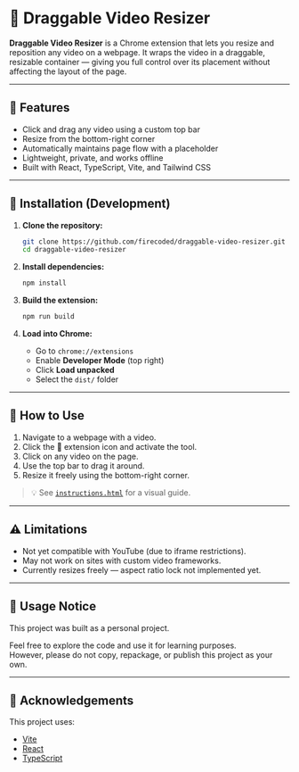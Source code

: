 # 🎥 Draggable Video Resizer

**Draggable Video Resizer** is a Chrome extension that lets you resize and reposition any video on a webpage. It wraps the video in a draggable, resizable container — giving you full control over its placement without affecting the layout of the page.

---

## 🧩 Features

-   Click and drag any video using a custom top bar
-   Resize from the bottom-right corner
-   Automatically maintains page flow with a placeholder
-   Lightweight, private, and works offline
-   Built with React, TypeScript, Vite, and Tailwind CSS

---

## 🚀 Installation (Development)

1. **Clone the repository:**

    ```bash
    git clone https://github.com/firecoded/draggable-video-resizer.git
    cd draggable-video-resizer
    ```

2. **Install dependencies:**

    ```bash
    npm install
    ```

3. **Build the extension:**

    ```bash
    npm run build
    ```

4. **Load into Chrome:**

    - Go to `chrome://extensions`
    - Enable **Developer Mode** (top right)
    - Click **Load unpacked**
    - Select the `dist/` folder

---

## 📖 How to Use

1. Navigate to a webpage with a video.
2. Click the 🧩 extension icon and activate the tool.
3. Click on any video on the page.
4. Use the top bar to drag it around.
5. Resize it freely using the bottom-right corner.

> 💡 See [`instructions.html`](./instructions.html) for a visual guide.

---

## ⚠️ Limitations

-   Not yet compatible with YouTube (due to iframe restrictions).
-   May not work on sites with custom video frameworks.
-   Currently resizes freely — aspect ratio lock not implemented yet.

---

## 📄 Usage Notice

This project was built as a personal project.

Feel free to explore the code and use it for learning purposes.  
However, please do not copy, repackage, or publish this project as your own.

---

## 🙏 Acknowledgements

This project uses:

-   [Vite](https://vitejs.dev/)
-   [React](https://react.dev/)
-   [TypeScript](https://www.typescriptlang.org/)
